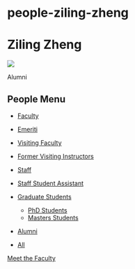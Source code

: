 # people-ziling-zheng

# Ziling Zheng

![](https://www.pstat.ucsb.edu/sites/default/files/styles/people_node/public/people/photo/Ziling%20Zheng.jpg?itok=VZL_bQKL)

Alumni

## People Menu

- [Faculty](/people/academic "Faculty")
- [Emeriti](/people/emeriti "Emeriti")
- [Visiting Faculty](/people/visiting "Visiting Faculty")
- [Former Visiting Instructors](/people/lecturer "Former Visiting Instructors")
- [Staff](/people/staff)
- [Staff Student Assistant](/people/researcher "Staff Student Assistant")
- [Graduate Students](/people/student "Graduate Students")
  
  - [PhD Students](/people/student/phd "PhD Students")
  - [Masters Students](/people/student/masters "Masters Students")
- [Alumni](/people/alumni)
- [All](/people/all)

[Meet the Faculty](/people/meet-the-faculty)